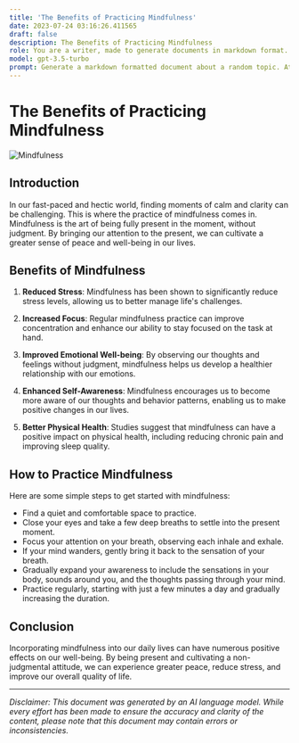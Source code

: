```yaml
---
title: 'The Benefits of Practicing Mindfulness'
date: 2023-07-24 03:16:26.411565
draft: false
description: The Benefits of Practicing Mindfulness
role: You are a writer, made to generate documents in markdown format. It is very important that all of the documents you generate are in valid markdown format.
model: gpt-3.5-turbo
prompt: Generate a markdown formatted document about a random topic. At the bottom, include a disclaimer explaining that the document was generated by you. The first line of the document should be the title. Make sure that the entire document is in proper markdown format, using a mix of various tags to make the document visually appealing.
---
```


# The Benefits of Practicing Mindfulness

![Mindfulness](https://www.example.com/images/mindfulness.jpg)

## Introduction

In our fast-paced and hectic world, finding moments of calm and clarity can be challenging. This is where the practice of mindfulness comes in. Mindfulness is the art of being fully present in the moment, without judgment. By bringing our attention to the present, we can cultivate a greater sense of peace and well-being in our lives.

## Benefits of Mindfulness

1. **Reduced Stress**: Mindfulness has been shown to significantly reduce stress levels, allowing us to better manage life's challenges.

2. **Increased Focus**: Regular mindfulness practice can improve concentration and enhance our ability to stay focused on the task at hand.

3. **Improved Emotional Well-being**: By observing our thoughts and feelings without judgment, mindfulness helps us develop a healthier relationship with our emotions.

4. **Enhanced Self-Awareness**: Mindfulness encourages us to become more aware of our thoughts and behavior patterns, enabling us to make positive changes in our lives.

5. **Better Physical Health**: Studies suggest that mindfulness can have a positive impact on physical health, including reducing chronic pain and improving sleep quality.

## How to Practice Mindfulness

Here are some simple steps to get started with mindfulness:

- Find a quiet and comfortable space to practice.
- Close your eyes and take a few deep breaths to settle into the present moment.
- Focus your attention on your breath, observing each inhale and exhale.
- If your mind wanders, gently bring it back to the sensation of your breath.
- Gradually expand your awareness to include the sensations in your body, sounds around you, and the thoughts passing through your mind.
- Practice regularly, starting with just a few minutes a day and gradually increasing the duration.

## Conclusion

Incorporating mindfulness into our daily lives can have numerous positive effects on our well-being. By being present and cultivating a non-judgmental attitude, we can experience greater peace, reduce stress, and improve our overall quality of life.

---

*Disclaimer: This document was generated by an AI language model. While every effort has been made to ensure the accuracy and clarity of the content, please note that this document may contain errors or inconsistencies.*